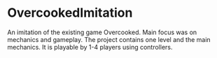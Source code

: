# OvercookedImitation
An imitation of the existing game Overcooked. Main focus was on mechanics and gameplay. The project contains one level and the main mechanics. It is playable by 1-4 players using controllers.
